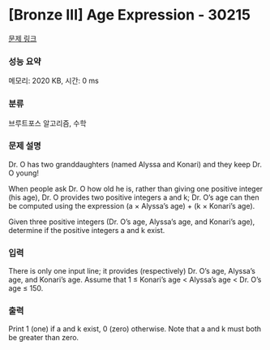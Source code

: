 # [Bronze III] Age Expression - 30215 

[문제 링크](https://www.acmicpc.net/problem/30215) 

### 성능 요약

메모리: 2020 KB, 시간: 0 ms

### 분류

브루트포스 알고리즘, 수학

### 문제 설명

<p>Dr. O has two granddaughters (named Alyssa and Konari) and they keep Dr. O young!</p>

<p>When people ask Dr. O how old he is, rather than giving one positive integer (his age), Dr. O provides two positive integers a and k; Dr. O’s age can then be computed using the expression (a × Alyssa’s age) + (k × Konari’s age).</p>

<p>Given three positive integers (Dr. O’s age, Alyssa’s age, and Konari’s age), determine if the positive integers a and k exist.</p>

### 입력 

 <p>There is only one input line; it provides (respectively) Dr. O’s age, Alyssa’s age, and Konari’s age. Assume that 1 ≤ Konari’s age < Alyssa’s age < Dr. O’s age ≤ 150.</p>

### 출력 

 <p>Print 1 (one) if a and k exist, 0 (zero) otherwise. Note that a and k must both be greater than zero.</p>

